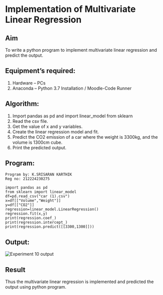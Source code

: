 # Implementation of Multivariate Linear Regression
## Aim
To write a python program to implement multivariate linear regression and predict the output.
## Equipment’s required:
1.	Hardware – PCs
2.	Anaconda – Python 3.7 Installation / Moodle-Code Runner
## Algorithm:
1. Import pandas as pd and import linear_model from sklearn 
2. Read the csv file.
3. Get the value of x and y variables.
4. Create the linear regression model and fit.
5. Predict the CO2 emission of a car where the weight is 3300kg, and the volume is 1300cm cube.
6. Print the predicted output.

## Program:
```
Program by: K.SRISARAN KARTHIK
Reg no: 212224230275

import pandas as pd
from sklearn import linear_model
df=pd.read_csv("car (1).csv")
x=df[["Volume","Weight"]]
y=df[["CO2"]]
regression=linear_model.LinearRegression()
regression.fit(x,y)
print(regression.coef_)
print(regression.intercept_)
print(regression.predict([[3300,1300]]))
```
## Output:
![Experiment 10 output](https://github.com/user-attachments/assets/0097d6ae-1eca-4cb7-8006-ce5cd07e21c1)

## Result
Thus the multivariate linear regression is implemented and predicted the output using python program.
